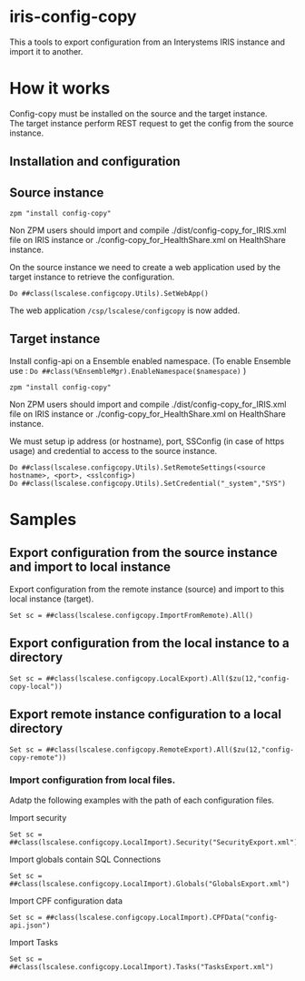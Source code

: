 # iris-config-copy

This a tools to export configuration from an Interystems IRIS instance and import it to another.  



# How it works

Config-copy must be installed on the source and the target instance.  
The target instance perform REST request to get the config from the source instance.  


## Installation and configuration

## Source instance

```
zpm "install config-copy"
```

Non ZPM users should import and compile ./dist/config-copy_for_IRIS.xml file on IRIS instance or ./config-copy_for_HealthShare.xml on HealthShare instance.

On the source instance we need to create a web application used by the target instance to retrieve the configuration.

```
Do ##class(lscalese.configcopy.Utils).SetWebApp()
```

The web application `/csp/lscalese/configcopy` is now added.

## Target instance

Install config-api on a Ensemble enabled namespace.  (To enable Ensemble use : `Do ##class(%EnsembleMgr).EnableNamespace($namespace)` )  

```
zpm "install config-copy"
```

Non ZPM users should import and compile ./dist/config-copy_for_IRIS.xml file on IRIS instance or ./config-copy_for_HealthShare.xml on HealthShare instance.

We must setup ip address (or hostname), port, SSConfig (in case of https usage) and credential to access to the source instance.

```Objectscript
Do ##class(lscalese.configcopy.Utils).SetRemoteSettings(<source hostname>, <port>, <sslconfig>)
Do ##class(lscalese.configcopy.Utils).SetCredential("_system","SYS")
```

# Samples

## Export configuration from the source instance and import to local instance

Export configuration from the remote instance (source) and import to this local instance (target).  

```Objectscript
Set sc = ##class(lscalese.configcopy.ImportFromRemote).All()
```
  
## Export configuration from the local instance to a directory

```Objectscript
Set sc = ##class(lscalese.configcopy.LocalExport).All($zu(12,"config-copy-local"))
```

## Export remote instance configuration to a local directory

```Objectscript
Set sc = ##class(lscalese.configcopy.RemoteExport).All($zu(12,"config-copy-remote"))
```


### Import configuration from local files.

Adatp the following examples with the path of each configuration files.  

Import security   

```Objectscript
Set sc = ##class(lscalese.configcopy.LocalImport).Security("SecurityExport.xml")
```

Import globals contain SQL Connections  
```Objectscript
Set sc = ##class(lscalese.configcopy.LocalImport).Globals("GlobalsExport.xml")
```

Import CPF configuration data  
```Objectscript
Set sc = ##class(lscalese.configcopy.LocalImport).CPFData("config-api.json")
```

Import Tasks  
```Objectscript
Set sc = ##class(lscalese.configcopy.LocalImport).Tasks("TasksExport.xml")
```
